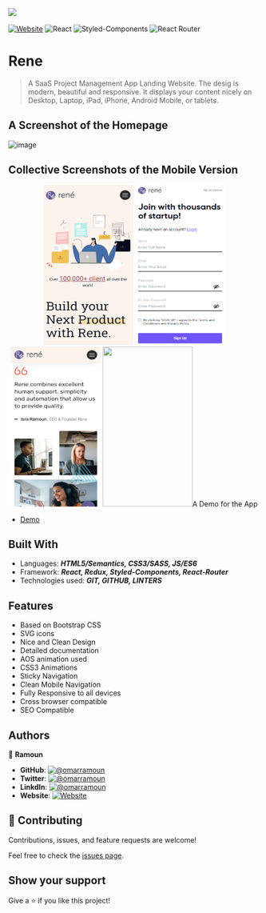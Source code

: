 [![](https://img.shields.io/static/v1?label=BY&message=RAMOUN&color=birghtgreen)](https://omarramoun.com)

[![Website](https://img.shields.io/badge/omarramoun.com--yellow?style=social&logo=Firefox)](https://www.omarramoun.com/)
![React](https://img.shields.io/badge/-React-1f1f1f?logo=react&logoColor=61DAFB&style=for-the-badge)
![Styled-Components](https://img.shields.io/badge/Styled_Components-fbfbfb?style=for-the-badge&logo=styled-components&logoColor=DB7093)
![React Router](https://img.shields.io/badge/React_Router-CA4245?style=for-the-badge&logo=react-router&logoColor=white)

# Rene

> A SaaS Project Management App Landing Website. The desig is modern, beautiful and responsive. It displays your content nicely on Desktop, Laptop, iPad, iPhone, Android Mobile, or tablets.

## A Screenshot of the Homepage

![image](https://user-images.githubusercontent.com/60979926/173245907-389db6a9-39bf-4c0e-8f99-0fc9fe56dc45.png)


## Collective Screenshots of the Mobile Version

<p align="center" justify="center">
  <img width="180px" height="320px" src="screenshots/home.png" />
  <img width="180px" height="320px" src="screenshots/signup.png" />
  <img width="180px" height="320px" src="screenshots/about.png" />
  <img width="180px" height="320px" src="screenshots/pricing.png />
</p>

## A Demo for the App

- [Demo](https://sea-turtle-app-ir2zt.ondigitalocean.app/)

## Built With

- Languages: _**HTML5/Semantics, CSS3/SASS, JS/ES6**_
- Framework: _**React, Redux, Styled-Components, React-Router**_
- Technologies used: _**GIT, GITHUB, LINTERS**_

## Features

- Based on Bootstrap CSS
- SVG icons
- Nice and Clean Design
- Detailed documentation
- AOS animation used
- CSS3 Animations
- Sticky Navigation
- Clean Mobile Navigation
- Fully Responsive to all devices
- Cross browser compatible
- SEO Compatible

## Authors

👤 **Ramoun**

- **GitHub**: [![@omarramoun](https://img.shields.io/github/followers/OmarRamoun?label=OmarRamoun&style=social)](https://github.com/OmarRamoun)
- **Twitter**: [![@omarramoun](https://img.shields.io/twitter/follow/OmarRamoun?label=OmarRamoun&style=social)](https://twitter.com/OmarRamoun)
- **LinkdIn**: [![@omarramoun](https://img.shields.io/github/followers/OmarRamoun?label=OmarRamoun&logo=linkedin&style=social)](https://www.linkedin.com/in/OmarRamoun/)
- **Website**: [![Website](https://img.shields.io/badge/omarramoun.com--yellow?style=social&logo=Firefox)](https://www.omarramoun.com/)

## 🤝 Contributing

Contributions, issues, and feature requests are welcome!

Feel free to check the [issues page](../../issues).

## Show your support

Give a ⭐️ if you like this project!
